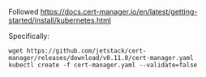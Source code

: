 Followed https://docs.cert-manager.io/en/latest/getting-started/install/kubernetes.html

Specifically:
```
wget https://github.com/jetstack/cert-manager/releases/download/v0.11.0/cert-manager.yaml
kubectl create -f cert-manager.yaml --validate=false
```
